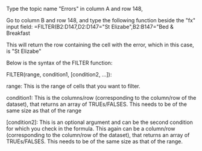 
Type the topic name "Errors" in column A and row 148,

Go to column B and row 148, and type the following function beside the "fx" input field:
=FILTER(B2:D147,D2:D147="St Elizabe",B2:B147="Bed & Breakfast

This will return the row containing the cell with the error, which in this case, is "St Elizabe"






Below is the syntax of the FILTER function:

FILTER(range, condition1, [condition2, …]):

range: This is the range of cells that you want to filter.

condition1: This is the columns/row (corresponding to the column/row of the dataset), that returns an array of TRUEs/FALSES. This needs to be of the same size as that of the range

[condition2]: This is an optional argument and can be the second condition for which you check in the formula. This again can be a column/row (corresponding to the column/row of the dataset), that returns an array of TRUEs/FALSES. This needs to be of the same size as that of the range.